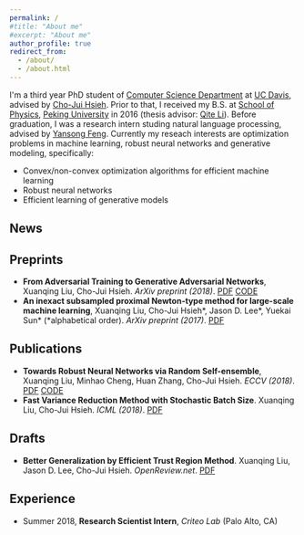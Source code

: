 ```yaml
---
permalink: /
#title: "About me"
#excerpt: "About me"
author_profile: true
redirect_from: 
  - /about/
  - /about.html
---
```


I'm a third year PhD student of [Computer Science Department](http://www.cs.ucdavis.edu/) at [UC Davis](https://www.ucdavis.edu/), advised by [Cho-Jui Hsieh](http://www.stat.ucdavis.edu/~chohsieh/rf/). Prior to that, I received my B.S. at [School of Physics](http://www.phy.pku.edu.cn/English.html), [Peking University](http://english.pku.edu.cn/) in 2016 (thesis advisor: [Qite Li](http://www.phy.pku.edu.cn/~liqt/index.html)). Before graduation, I was a research intern studing natural language processing, advised by [Yansong Feng](https://sites.google.com/site/ysfeng/home). Currently my reseach interests are optimization problems in machine learning, robust neural networks and generative modeling, specifically:

+ Convex/non-convex optimization algorithms for efficient machine learning
+ Robust neural networks
+ Efficient learning of generative models

## News

## Preprints
+ **From Adversarial Training to Generative Adversarial Networks**, Xuanqing Liu, Cho-Jui Hsieh. *ArXiv preprint (2018)*. [PDF](https://arxiv.org/pdf/1807.10454.pdf) [CODE](https://github.com/xuanqing94/AdvGAN) 
+ **An inexact subsampled proximal Newton-type method for large-scale machine learning**, Xuanqing Liu, Cho-Jui Hsieh\*, Jason D. Lee\*, Yuekai Sun\* (\*alphabetical order). *ArXiv preprint (2017)*. [PDF](https://arxiv.org/pdf/1708.08552.pdf)

## Publications
+ **Towards Robust Neural Networks via Random Self-ensemble**, Xuanqing Liu, Minhao Cheng, Huan Zhang, Cho-Jui Hsieh. *ECCV (2018)*. [PDF](https://arxiv.org/pdf/1712.00673.pdf) [CODE](https://github.com/xuanqing94/RobustNet)
+ **Fast Variance Reduction Method with Stochastic Batch Size**. Xuanqing Liu, Cho-Jui Hsieh. *ICML (2018)*. [PDF](https://arxiv.org/pdf/1808.02169.pdf)

## Drafts
+ **Better Generalization by Efficient Trust Region Method**. Xuanqing Liu, Jason D. Lee, Cho-Jui Hsieh. *OpenReview.net*. [PDF](https://openreview.net/pdf?id=HJjePwx0-)

## Experience

+ Summer 2018, **Research Scientist Intern**, *Criteo Lab* (Palo Alto, CA)

